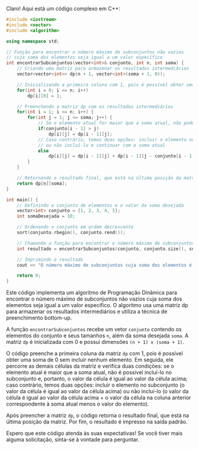 Claro! Aqui está um código complexo em C++:

```cpp
#include <iostream>
#include <vector>
#include <algorithm>

using namespace std;

// Função para encontrar o número máximo de subconjuntos não vazios
// cuja soma dos elementos seja igual a um valor específico
int encontrarSubconjuntos(vector<int>& conjunto, int n, int soma) {
    // Criando uma matriz para armazenar os resultados intermediários
    vector<vector<int>> dp(n + 1, vector<int>(soma + 1, 0));

    // Inicializando a primeira coluna com 1, pois é possível obter uma soma de 0
    for(int i = 0; i <= n; i++)
        dp[i][0] = 1;

    // Preenchendo a matriz dp com os resultados intermediários
    for(int i = 1; i <= n; i++) {
        for(int j = 1; j <= soma; j++) {
            // Se o elemento atual for maior que a soma atual, não podemos incluí-lo no subconjunto
            if(conjunto[i - 1] > j)
                dp[i][j] = dp[i - 1][j];
            // Caso contrário, temos duas opções: incluir o elemento no subconjunto
            // ou não incluí-lo e continuar com a soma atual
            else
                dp[i][j] = dp[i - 1][j] + dp[i - 1][j - conjunto[i - 1]];
        }
    }

    // Retornando o resultado final, que está na última posição da matriz dp
    return dp[n][soma];
}

int main() {
    // Definindo o conjunto de elementos e o valor da soma desejada
    vector<int> conjunto = {1, 2, 3, 4, 5};
    int somaDesejada = 10;

    // Ordenando o conjunto em ordem decrescente
    sort(conjunto.rbegin(), conjunto.rend());

    // Chamando a função para encontrar o número máximo de subconjuntos
    int resultado = encontrarSubconjuntos(conjunto, conjunto.size(), somaDesejada);

    // Imprimindo o resultado
    cout << "O número máximo de subconjuntos cuja soma dos elementos é igual a " << somaDesejada << " é: " << resultado << endl;

    return 0;
}
```

Este código implementa um algoritmo de Programação Dinâmica para encontrar o número máximo de subconjuntos não vazios cuja soma dos elementos seja igual a um valor específico. O algoritmo usa uma matriz dp para armazenar os resultados intermediários e utiliza a técnica de preenchimento bottom-up.

A função `encontrarSubconjuntos` recebe um vetor `conjunto` contendo os elementos do conjunto e seus tamanhos `n`, além da soma desejada `soma`. A matriz `dp` é inicializada com 0 e possui dimensões `(n + 1) x (soma + 1)`.

O código preenche a primeira coluna da matriz `dp` com 1, pois é possível obter uma soma de 0 sem incluir nenhum elemento. Em seguida, ele percorre as demais células da matriz e verifica duas condições: se o elemento atual é maior que a soma atual, não é possível incluí-lo no subconjunto e, portanto, o valor da célula é igual ao valor da célula acima; caso contrário, temos duas opções: incluir o elemento no subconjunto (o valor da célula é igual ao valor da célula acima) ou não incluí-lo (o valor da célula é igual ao valor da célula acima + o valor da célula na coluna anterior correspondente à soma atual menos o valor do elemento).

Após preencher a matriz `dp`, o código retorna o resultado final, que está na última posição da matriz. Por fim, o resultado é impresso na saída padrão.

Espero que este código atenda às suas expectativas! Se você tiver mais alguma solicitação, sinta-se à vontade para perguntar.